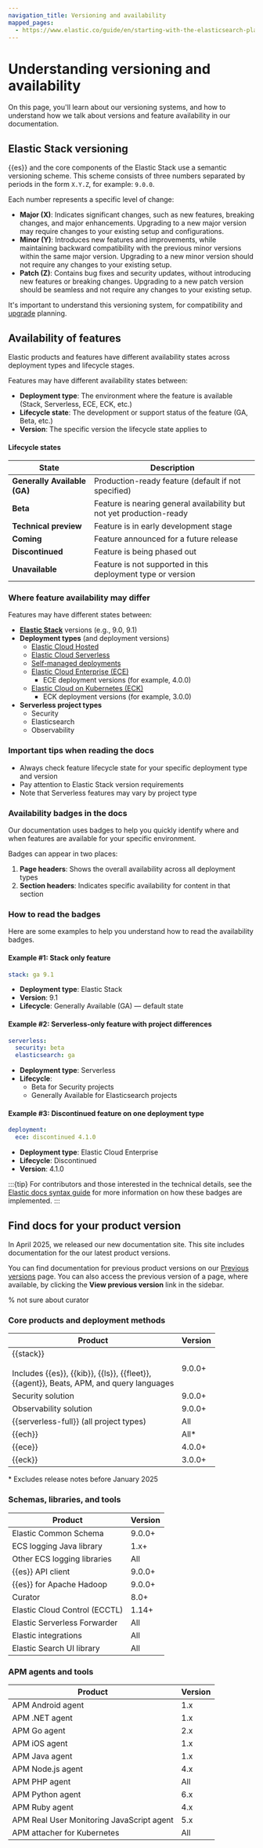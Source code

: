```yaml
---
navigation_title: Versioning and availability
mapped_pages:
  - https://www.elastic.co/guide/en/starting-with-the-elasticsearch-platform-and-its-solutions/current/introducing-elastic-documentation.html
---
```


# Understanding versioning and availability

On this page, you'll learn about our versioning systems, and how to understand how we talk about versions and feature availability in our documentation.

## Elastic Stack versioning

{{es}} and the core components of the Elastic Stack use a semantic versioning scheme. This scheme consists of three numbers separated by periods in the form `X.Y.Z`, for example: `9.0.0`.

Each number represents a specific level of change:

- **Major (X)**: Indicates significant changes, such as new features, breaking changes, and major enhancements. Upgrading to a new major version may require changes to your existing setup and configurations.
- **Minor (Y)**: Introduces new features and improvements, while maintaining backward compatibility with the previous minor versions within the same major version. Upgrading to a new minor version should not require any changes to your existing setup.
- **Patch (Z)**: Contains bug fixes and security updates, without introducing new features or breaking changes. Upgrading to a new patch version should be seamless and not require any changes to your existing setup.

It's important to understand this versioning system, for compatibility and [upgrade](/deploy-manage/upgrade.md) planning.

## Availability of features

Elastic products and features have different availability states across deployment types and lifecycle stages.

Features may have different availability states between:

- **Deployment type**: The environment where the feature is available (Stack, Serverless, ECE, ECK, etc.)
- **Lifecycle state**: The development or support status of the feature (GA, Beta, etc.)
- **Version**: The specific version the lifecycle state applies to

#### Lifecycle states

| State | Description |
|-------|-------------|
| **Generally Available (GA)** | Production-ready feature (default if not specified) |
| **Beta** | Feature is nearing general availability but not yet production-ready |
| **Technical preview** | Feature is in early development stage |
| **Coming** | Feature announced for a future release |
| **Discontinued** | Feature is being phased out |
| **Unavailable** | Feature is not supported in this deployment type or version |

### Where feature availability may differ

Features may have different states between:

- **[Elastic Stack](the-stack.md)** versions (e.g., 9.0, 9.1)
- **Deployment types** (and deployment versions)
  - [Elastic Cloud Hosted](/deploy-manage/deploy/elastic-cloud/cloud-hosted.md)
  - [Elastic Cloud Serverless](/deploy-manage/deploy/elastic-cloud/serverless.md)
  - [Self-managed deployments](/deploy-manage/deploy/self-managed.md)
  - [Elastic Cloud Enterprise (ECE)](/deploy-manage/deploy/cloud-enterprise.md)
    - ECE deployment versions (for example, 4.0.0)
  - [Elastic Cloud on Kubernetes (ECK)](/deploy-manage/deploy/cloud-on-k8s.md)
    - ECK deployment versions (for example, 3.0.0)
- **Serverless project types**
  - Security
  - Elasticsearch
  - Observability

### Important tips when reading the docs

- Always check feature lifecycle state for your specific deployment type and version
- Pay attention to Elastic Stack version requirements
- Note that Serverless features may vary by project type

### Availability badges in the docs

Our documentation uses badges to help you quickly identify where and when features are available for your specific environment.

Badges can appear in two places:
1. **Page headers**: Shows the overall availability across all deployment types
2. **Section headers**: Indicates specific availability for content in that section

### How to read the badges

Here are some examples to help you understand how to read the availability badges.

#### Example #1: Stack only feature

```yaml {applies_to}
stack: ga 9.1
```
- **Deployment type**: Elastic Stack
- **Version**: 9.1
- **Lifecycle**: Generally Available (GA) — default state

#### Example #2: Serverless-only feature with project differences

```yaml {applies_to}
serverless:
  security: beta
  elasticsearch: ga
```
- **Deployment type**: Serverless
- **Lifecycle**:
  - Beta for Security projects
  - Generally Available for Elasticsearch projects

#### Example #3: Discontinued feature on one deployment type

```yaml {applies_to}
deployment:
  ece: discontinued 4.1.0
```
- **Deployment type**: Elastic Cloud Enterprise
- **Lifecycle**: Discontinued
- **Version**: 4.1.0

:::{tip}
For contributors and those interested in the technical details, see the [Elastic docs syntax guide](https://elastic.github.io/docs-builder/syntax/applies/) for more information on how these badges are implemented.
:::

## Find docs for your product version

In April 2025, we released our new documentation site. This site includes documentation for the our latest product versions.

You can find documentation for previous product versions on our [Previous versions](archive.md) page. You can also access the previous version of a page, where available, by clicking the **View previous version** link in the sidebar. 

% not sure about curator

### Core products and deployment methods

| Product | Version |
| --- | --- |
| {{stack}}<br><br>Includes {{es}}, {{kib}}, {{ls}}, {{fleet}}, <br>{{agent}}, Beats, APM, and query languages | 9.0.0+ |
| Security solution | 9.0.0+ |
| Observability solution | 9.0.0+ |
| {{serverless-full}} (all project types) | All |
| {{ech}} | All*  |
| {{ece}} | 4.0.0+ |
| {{eck}} | 3.0.0+ |

\* Excludes release notes before January 2025

### Schemas, libraries, and tools

| Product | Version |
| --- | --- |
| Elastic Common Schema | 9.0.0+ |
| ECS logging Java library | 1.x+ |
| Other ECS logging libraries | All |
| {{es}} API client | 9.0.0+ |
| {{es}} for Apache Hadoop | 9.0.0+ |
| Curator | 8.0+ | 
| Elastic Cloud Control (ECCTL) | 1.14+ |
| Elastic Serverless Forwarder | All | 
| Elastic integrations | All |
| Elastic Search UI library | All |

### APM agents and tools

| Product | Version |
| --- | --- |
| APM Android agent | 1.x |
| APM .NET agent | 1.x |
| APM Go agent | 2.x |
| APM iOS agent | 1.x | 
| APM Java agent | 1.x | 
| APM Node.js agent | 4.x |
| APM PHP agent | All |
| APM Python agent | 6.x |
| APM Ruby agent | 4.x | 
| APM Real User Monitoring JavaScript agent | 5.x |
| APM attacher for Kubernetes | All |



